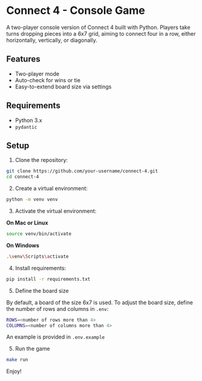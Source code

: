 # Connect 4 - Console Game

A two-player console version of Connect 4 built with Python. Players take turns dropping pieces into a 6x7 grid, aiming to connect four in a row, either horizontally, vertically, or diagonally.

## Features
- Two-player mode
- Auto-check for wins or tie
- Easy-to-extend board size via settings

## Requirements
- Python 3.x
- `pydantic`


## Setup

1. Clone the repository:

```bash
git clone https://github.com/your-username/connect-4.git
cd connect-4
```

2. Create a virtual environment:

```bash
python -m venv venv
```

3. Activate the virtual environment:

**On Mac or Linux**
```bash
source venv/bin/activate
```

**On Windows**
```bash
.\venv\Scripts\activate
```
   
4. Install requirements:

```bash
pip install -r requirements.txt
```

5. Define the board size

By default, a board of the size 6x7 is used. To adjust the board size, define the number of rows and columns in `.env`:

```bash
ROWS=<number of rows more than 4>
COLUMNS=<number of columns more than 4>
```

An example is provided in `.env.example`

5. Run the game

```bash
make run
```
Enjoy!